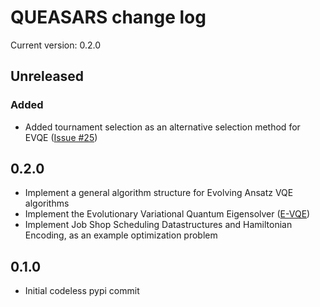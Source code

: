 QUEASARS change log
===================

Current version: 0.2.0

## Unreleased

### Added

- Added tournament selection as an alternative selection method for EVQE ([Issue #25])

## 0.2.0

- Implement a general algorithm structure for Evolving Ansatz VQE algorithms
- Implement the Evolutionary Variational Quantum Eigensolver ([E-VQE](https://arxiv.org/abs/1910.09694))
- Implement Job Shop Scheduling Datastructures and Hamiltonian Encoding, as an example optimization problem

## 0.1.0

- Initial codeless pypi commit

[Issue #25]: https://github.com/DLR-RB/QUEASARS/issues/25